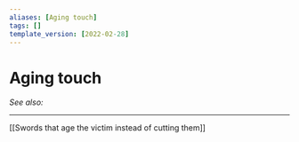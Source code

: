 ```yaml
---
aliases: [Aging touch]
tags: []
template_version: [2022-02-28]
---
```

# Aging touch
*See also:* 
___
[[Swords that age the victim instead of cutting them]]